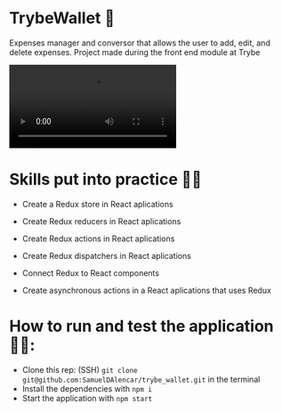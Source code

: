 # TrybeWallet 💸

Expenses manager and conversor that allows the user to add, edit, and delete expenses.
Project made during the front end module at Trybe

<video src="https://user-images.githubusercontent.com/77287225/159564584-d8f0f52b-9505-43d7-8741-b6103cf876f4.mp4"></video>

# Skills put into practice 👨‍💻

  * Create a Redux store in React aplications

  * Create Redux reducers in React aplications

  * Create Redux actions in React aplications

  * Create Redux dispatchers in React aplications

  * Connect Redux to React components

  * Create asynchronous actions in a React aplications that uses Redux

# How to run and test the application 👨‍💻:

 * Clone this rep: (SSH) `git clone git@github.com:SamuelDAlencar/trybe_wallet.git` in the terminal
 * Install the dependencies with `npm i`
 * Start the application with `npm start`

